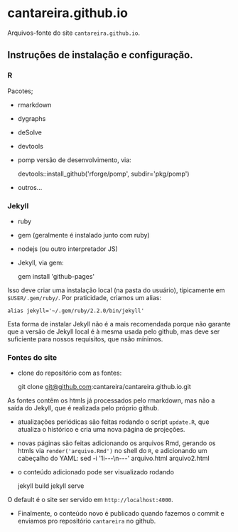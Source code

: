 # cantareira.github.io #

Arquivos-fonte do site `cantareira.github.io`.

## Instruções de instalação e configuração. ##

### R ###
Pacotes;
* rmarkdown
* dygraphs
* deSolve
* devtools
* pomp versão de desenvolvimento, via:

    devtools::install_github('rforge/pomp', subdir='pkg/pomp')
* outros...

### Jekyll ###
* ruby
* gem (geralmente é instalado junto com ruby)
* nodejs (ou outro interpretador JS)
* Jekyll, via gem:

    gem install 'github-pages'

Isso deve criar uma instalação local (na pasta do usuário), tipicamente em `$USER/.gem/ruby/`. Por praticidade, criamos um alias:
    
    alias jekyll='~/.gem/ruby/2.2.0/bin/jekyll'

Esta forma de instalar Jekyll não é a mais recomendada porque não garante que a
versão de Jekyll local é à mesma usada pelo github, mas deve ser suficiente
para nossos requisitos, que nsão mínimos.

### Fontes do site ###
* clone do repositório com as fontes:

    git clone git@github.com:cantareira/cantareira.github.io.git

As fontes contêm os htmls já processados pelo rmarkdown, mas não a saída do
Jekyll, que é realizada pelo próprio github.

* atualizações periódicas são feitas rodando o script `update.R`, que atualiza o histórico e cria uma nova página de projeções.

* novas páginas são feitas adicionando os arquivos Rmd, gerando os htmls via `render('arquivo.Rmd')` no shell do `R`, e adicionando um cabeçalho do YAML:
    sed -i '1i---\n---' arquivo.html arquivo2.html

* o conteúdo adicionado pode ser visualizado rodando

    jekyll build
    jekyll serve

O default é o site ser servido em `http://localhost:4000`.

* Finalmente, o conteúdo novo é publicado quando fazemos o commit e enviamos pro repositório `cantareira` no github.

